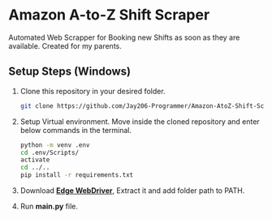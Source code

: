 # Amazon A-to-Z Shift Scraper

Automated Web Scrapper for Booking new Shifts as soon as they are available. Created for my parents.

## Setup Steps (Windows)

1. Clone this repository in your desired folder.

   ```bash
   git clone https://github.com/Jay206-Programmer/Amazon-AtoZ-Shift-Scraper.git
   ```

2. Setup Virtual environment. Move inside the cloned repository and enter below commands in the terminal.

    ```bash
    python -m venv .env
    cd .env/Scripts/
    activate
    cd ../..
    pip install -r requirements.txt
    ```

3. Download **[Edge WebDriver](https://docs.microsoft.com/en-us/microsoft-edge/webdriver-chromium/?tabs=c-sharp)**, Extract it and add folder path to PATH.

4. Run **main.py** file.
